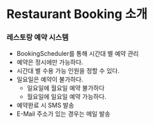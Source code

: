 # Restaurant Booking 소개
### 레스토랑 예약 시스템
* BookingScheduler를 통해 시간대 별 예약 관리
* 예약은 정시에만 가능하다.
* 시간대 별 수용 가능 인원을 정할 수 있다.
* 일요일은 예약이 불가하다.
    * 일요일에 월요일 예약 불가하다
    * 월요일에 일요일 예약 가능하다.
* 예약완료 시 SMS 발송
* E-Mail 주소가 있는 경우는 메일 발송